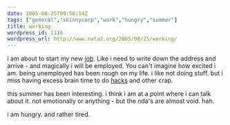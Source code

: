 ```yaml
---
date: 2005-08-25T09:58:14Z
tags: ["general","skinnycorp","work","hungry","summer"]
title: working
wordpress_id: 1116
wordpress_url: http://www.nata2.org/2005/08/25/working/
---
```


i am about to start my new <a href="http://www.skinnycorp.com">job</a>. Like i need to write down the address and arrive - and magically i will be employed. You can't imagine how excited i am. being unemployed has been rough on my life. i like not doing stuff. but i miss having excess brain time to do <a href="http://blogs.nata2.org/ag/flickr">hacks</a> and other crap. 

this summer has been interesting. i think i am at a point where i can talk about it. not emotionally or anything - but the nda's are almost void. hah. 

i am hungry. and rather tired. 
